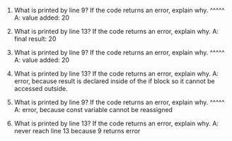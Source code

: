 1. What is printed by line 9? If the code returns an error, explain why. ^^^^^
   A: value added:  20

2. What is printed by line 13? If the code returns an error, explain why. 
   A: final result:  20

3. What is printed by line 9? If the code returns an error, explain why. ^^^^^
   A: value added:  20

4. What is printed by line 13? If the code returns an error, explain why. 
   A: error, because result is declared inside of the if block so it cannot be accessed outside.

5. What is printed by line 9? If the code returns an error, explain why. ^^^^^
   A: error, because const variable cannot be reassigned

6. What is printed by line 13? If the code returns an error, explain why. 
   A: never reach line 13 because 9 returns error
